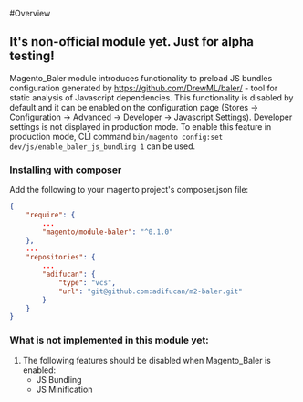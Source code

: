 #Overview

## **It's non-official module yet. Just for alpha testing!**

Magento_Baler module introduces functionality to preload JS bundles configuration generated by https://github.com/DrewML/baler/ - tool for static analysis of Javascript dependencies.
This functionality is disabled by default and it can be enabled on the configuration page (Stores -> Configuration -> Advanced -> Developer -> Javascript Settings).
Developer settings is not displayed in production mode. To enable this feature in production mode, CLI command `bin/magento config:set dev/js/enable_baler_js_bundling 1` can be used.

### Installing with composer
Add the following to your magento project's composer.json file:
```json
{
    "require": {
        ...
        "magento/module-baler": "^0.1.0"
    },
    ...
    "repositories": {
        ...
        "adifucan": {
            "type": "vcs",
            "url": "git@github.com:adifucan/m2-baler.git"
        }
    }
}
```


### What is not implemented in this module yet:
1. The following features should be disabled when Magento_Baler is enabled:
   - JS Bundling
   - JS Minification
